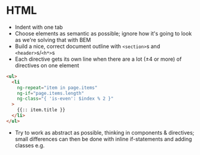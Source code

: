 # HTML

- Indent with one tab
- Choose elements as semantic as possible; ignore how it's going to look as we're solving that with BEM
- Build a nice, correct document outline with `<section>`s and `<header>`s/`<h*>`s
- Each directive gets its own line when there are a lot (±4 or more) of directives on one element

```html
<ul>
  <li
    ng-repeat="item in page.items"
    ng-if="page.items.length"
    ng-class="{ 'is-even': $index % 2 }"
  >
    {{:: item.title }}
  </li>
</ul>
```

- Try to work as abstract as possible, thinking in components & directives; small differences can then be done with inline if-statements and adding classes e.g.
